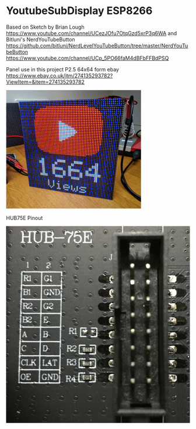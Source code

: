 # YoutubeSubDisplay ESP8266

  Based on Sketch by Brian Lough
  https://www.youtube.com/channel/UCezJOfu7OtqGzd5xrP3q6WA
  and
  Bitluni's NerdYouTubeButton
  https://github.com/bitluni/NerdLevelYouTubeButton/tree/master/NerdYouTubeButton
  https://www.youtube.com/channel/UCp_5PO66faM4dBFbFFBdPSQ


Panel use in this project
 P2.5 64x64 form ebay
 https://www.ebay.co.uk/itm/274135293782?ViewItem=&item=274135293782
 
![Image of Display](Youtube%20Display.jpg)

HUB75E Pinout

![Image of Display](HUB75E%20connector.jpg)
